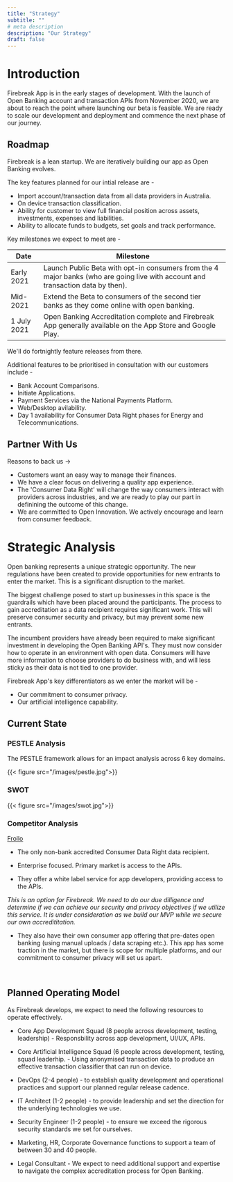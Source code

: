 ```yaml
---
title: "Strategy"
subtitle: ""
# meta description
description: "Our Strategy"
draft: false
---
```



# Introduction

Firebreak App is in the early stages of development. 
With the launch of Open Banking account and transaction APIs from November 2020, we are about to reach the point where launching our beta is feasible. We are ready to scale our development and deployment and commence the next phase of our journey. 


## Roadmap

Firebreak is a lean startup. We are iteratively building our app as Open Banking evolves. 

The key features planned for our intial release are -

* Import account/transaction data from all data providers in Australia.
* On device transaction classification.
* Ability for customer to view full financial position across assets, investments, expenses and liabilities.
* Ability to allocate funds to budgets, set goals and track performance. 

Key milestones we expect to meet are -

Date | Milestone
-----|-----
Early 2021 | Launch Public Beta with opt-in consumers from the 4 major banks (who are going live with account and transaction data by then).
Mid-2021 | Extend the Beta to consumers of the second tier banks as they come online with open banking.
1 July 2021 | Open Banking Accreditation complete and Firebreak App generally available on the App Store and Google Play. 

We'll do fortnightly feature releases from there. 

Additional features to be prioritised in consultation with our customers include -
* Bank Account Comparisons.
* Initiate Applications.
* Payment Services via the National Payments Platform.
* Web/Desktop avilability.
* Day 1 availability for Consumer Data Right phases for Energy and Telecommunications.


## Partner With Us

Reasons to back us -> 

* Customers want an easy way to manage their finances.
* We have a clear focus on delivering a quality app experience.
* The 'Consumer Data Right' will change the way consumers interact with providers across industries, and we are ready to play our part in definining the outcome of this change. 
* We are committed to Open Innovation. We actively encourage and learn from consumer feedback.



# Strategic Analysis

Open banking represents a unique strategic opportunity. The new regulations have been created to provide opportunities for new entrants to enter the market. This is a significant disruption to the market.

The biggest challenge posed to start up businesses in this space is the guardrails which have been placed around the participants. The process to gain accreditation as a data recipient requires significant work. This will preserve consumer security and privacy, but may prevent some new entrants. 

The incumbent providers have already been required to make significant investment in developing the Open Banking API's. They must now consider how to operate in an environment with open data. Consumers will have more information to choose providers to do business with, and will less sticky as their data is not tied to one provider. 

Firebreak App's key differentiators as we enter the market will be -

* Our commitment to consumer privacy.
* Our artificial intelligence capability.


## Current State

### PESTLE Analysis
The PESTLE framework allows for an impact analysis across 6 key domains. 


{{< figure src="/images/pestle.jpg">}}


### SWOT

{{< figure src="/images/swot.jpg">}}

### Competitor Analysis

[Frollo](https://frollo.com.au)

* The only non-bank accredited Consumer Data Right data recipient. 

* Enterprise focused. Primary market is access to the APIs. 

* They offer a white label service for app developers, providing access to the APIs.

*This is an option for Firebreak. We need to do our due dilligence and determine if we can achieve our security and privacy objectives if we utilize this service. It is under consideration as we build our MVP while we secure our own accredititation.*
 
* They also have their own consumer app offering that pre-dates open banking (using manual uploads / data scraping etc.). This app has some traction in the market, but there is scope for multiple platforms, and our commitment to consumer privacy will set us apart. 

<br>

## Planned Operating Model

As Firebreak develops, we expect to need the following resources to operate effectively. 

* Core App Development Squad (8 people across development, testing, leadership) - Responsbility across app development, UI/UX, APIs.
* Core Artificial Intelligence Squad (6 people across development, testing, squad leaderhip. - Using anonymised transaction data to produce an effective transaction classifier that can run on device. 
* DevOps (2-4 people) - to establish quality development and operational practices and support our planned regular release cadence. 
* IT Architect (1-2 people) - to provide leadership and set the direction for the underlying technologies we use.
* Security Engineer (1-2 people) - to ensure we exceed the rigorous security standards we set for ourselves.
* Marketing, HR, Corporate Governance functions to support a team of between 30 and 40 people. 

* Legal Consultant - We expect to need additional support and expertise to navigate the complex accreditation process for Open Banking. 
